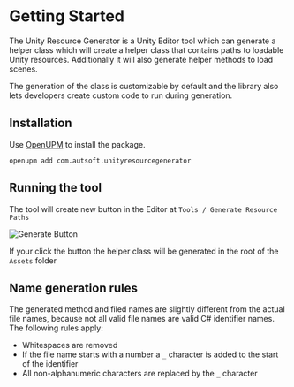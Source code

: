 # Getting Started

The Unity Resource Generator is a Unity Editor tool which can generate a helper class which will create a helper class that contains paths to loadable Unity resources. Additionally it will also generate helper methods to load scenes.

The generation of the class is customizable by default and the library also lets developers create custom code to run during generation.

## Installation

Use [OpenUPM](https://openupm.com/) to install the package.

```
openupm add com.autsoft.unityresourcegenerator
```

## Running the tool

The tool will create new button in the Editor at `Tools / Generate Resource Paths`

![Generate Button](~/images/intro/GenerateButton.png)

If your click the button the helper class will be generated in the root of the `Assets` folder

## Name generation rules

The generated method and filed names are slightly different from the actual file names, because not all valid file names are valid C# identifier names. The following rules apply:

- Whitespaces are removed
- If the file name starts with a number a `_` character is added to the start of the identifier
- All non-alphanumeric characters are replaced by the `_` character
